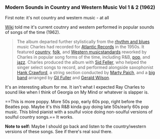 ### Modern Sounds in Country and Western Music Vol 1 & 2 (1962)

First note: it's not country and western music - at all

[Wiki](https://en.wikipedia.org/wiki/Modern_Sounds_in_Country_and_Western_Music) told me it's current coutnry and western performed in popular sounds of songs of the time (1962). 

> The album departed further stylistically from the [rhythm and blues](https://en.wikipedia.org/wiki/Rhythm_and_blues "Rhythm and blues") music Charles had recorded for [Atlantic Records](https://en.wikipedia.org/wiki/Atlantic_Records "Atlantic Records") in the 1950s. It featured [country](https://en.wikipedia.org/wiki/Country_music "Country music"), [folk](https://en.wikipedia.org/wiki/Folk_music "Folk music"), and [Western music](https://en.wikipedia.org/wiki/Western_music_(North_America) "Western music (North America)")[standards](https://en.wikipedia.org/wiki/Standard_(music) "Standard (music)") reworked by Charles in popular song forms of the time, including R&B, [pop](https://en.wikipedia.org/wiki/Pop_music "Pop music"), and [jazz](https://en.wikipedia.org/wiki/Jazz "Jazz"). Charles produced the album with [Sid Feller](https://en.wikipedia.org/wiki/Sid_Feller "Sid Feller"), who helped the singer select songs to record, and performed alongside saxophonist [Hank Crawford](https://en.wikipedia.org/wiki/Hank_Crawford "Hank Crawford"), a string section conducted by [Marty Paich](https://en.wikipedia.org/wiki/Marty_Paich "Marty Paich"), and a [big band](https://en.wikipedia.org/wiki/Big_band "Big band") arranged by [Gil Fuller](https://en.wikipedia.org/wiki/Gil_Fuller "Gil Fuller") and [Gerald Wilson](https://en.wikipedia.org/wiki/Gerald_Wilson "Gerald Wilson").

It's an interesting album for me. It isn't what I expected Ray Charles to sound like when I think of Georgia on My Mind or whatever is slapper is.

==This is more poppy. More 50s pop, early 60s pop, right before the Beatles pop. Maybe it's this R&B kinda guy doing late 50s/early 60s pop music. This blind pianist with a soulful voice doing non-soulful versions of soulful country songs.== It works.

**Note to self:** Maybe I should go back and listen to the country/western versions of these songs. See if there's real soul there.
